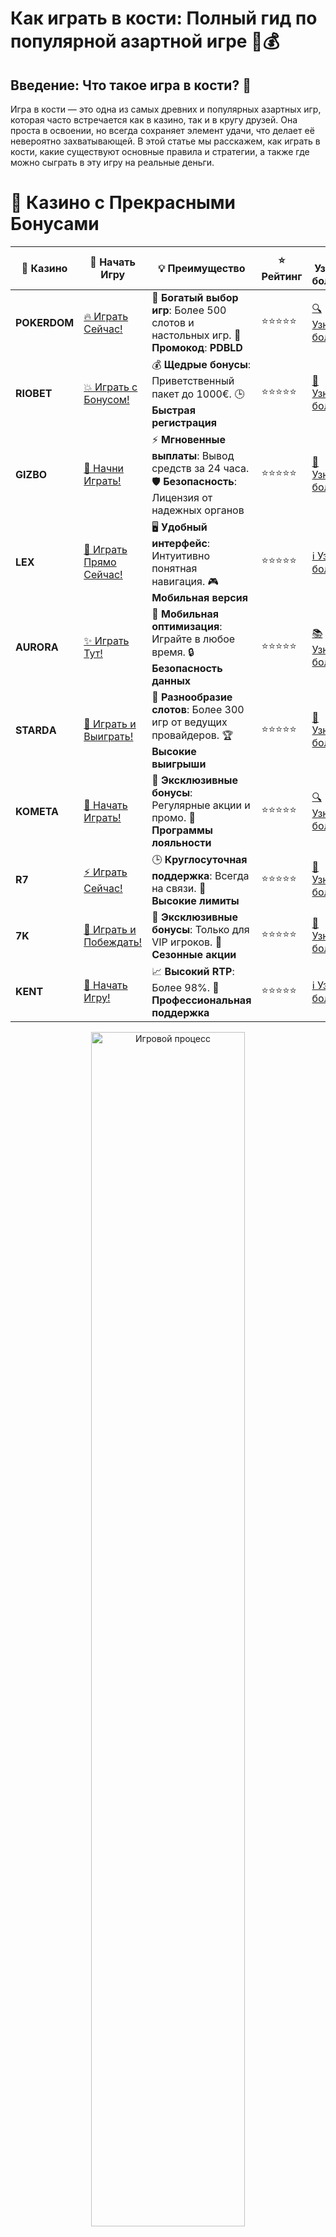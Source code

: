 # **Как играть в кости: Полный гид по популярной азартной игре** 🎲💰

## Введение: Что такое игра в кости? 🤔

Игра в кости — это одна из самых древних и популярных азартных игр, которая часто встречается как в казино, так и в кругу друзей. Она проста в освоении, но всегда сохраняет элемент удачи, что делает её невероятно захватывающей. В этой статье мы расскажем, как играть в кости, какие существуют основные правила и стратегии, а также где можно сыграть в эту игру на реальные деньги.

# 🌟 Казино с Прекрасными Бонусами

| 🎲 **Казино** | 🔗 **Начать Игру** | 💡 **Преимущество** | ⭐ **Рейтинг** | 🔗 **Узнать больше** | 🆕 **Новая информация** |
|--------------|---------------------|---------------------|----------------|----------------------|-------------------------|
| **POKERDOM**  | [🔥 Играть Сейчас!](https://brandplay.link/4k77v2yx) | 🎉 **Богатый выбор игр**: Более 500 слотов и настольных игр. 🎁 **Промокод**: **PDBLD** | ⭐⭐⭐⭐⭐ | [🔍 Узнать больше](https://brandplay.link/4k77v2yx) | 🏆 **Победители турниров** получают эксклюзивные подарки! |
| **RIOBET**    | [💥 Играть с Бонусом!](https://brandplay.link/7xBLTPyj) | 💰 **Щедрые бонусы**: Приветственный пакет до 1000€. 🕒 **Быстрая регистрация** | ⭐⭐⭐⭐⭐ | [📖 Узнать больше](https://brandplay.link/7xBLTPyj) | 💬 **Поддержка 24/7** для комфортной игры в любое время! |
| **GIZBO**     | [🚀 Начни Играть!](https://brandplay.link/bprXw4YV) | ⚡ **Мгновенные выплаты**: Вывод средств за 24 часа. 🛡️ **Безопасность**: Лицензия от надежных органов | ⭐⭐⭐⭐⭐ | [📝 Узнать больше](https://brandplay.link/bprXw4YV) | 🔒 **SSL-шифрование** для максимальной безопасности данных игроков. |
| **LEX**       | [💎 Играть Прямо Сейчас!](https://brandplay.link/zW4hdDFV) | 🖥️ **Удобный интерфейс**: Интуитивно понятная навигация. 🎮 **Мобильная версия** | ⭐⭐⭐⭐⭐ | [ℹ️ Узнать больше](https://brandplay.link/zW4hdDFV) | 📱 **Поддержка всех мобильных устройств** для удобства игры в любом месте. |
| **AURORA**    | [✨ Играть Тут!](https://10trafic-stat2.com/click/668546556bcc6313411604bd/6766/13032/subaccount) | 📱 **Мобильная оптимизация**: Играйте в любое время. 🔒 **Безопасность данных** | ⭐⭐⭐⭐⭐ | [📚 Узнать больше](https://10trafic-stat2.com/click/668546556bcc6313411604bd/6766/13032/subaccount) | 🌍 **Международная лицензия** на деятельность в разных странах. |
| **STARDА**    | [🎉 Играть и Выиграть!](https://brandplay.link/fB7xwRFL) | 🎰 **Разнообразие слотов**: Более 300 игр от ведущих провайдеров. 🏆 **Высокие выигрыши** | ⭐⭐⭐⭐⭐ | [🔎 Узнать больше](https://brandplay.link/fB7xwRFL) | 🎉 **Ежемесячные турниры** с крупными призами! |
| **KOMETA**    | [🎁 Начать Играть!](https://brandplay.link/8ZymQJV8) | 🎁 **Эксклюзивные бонусы**: Регулярные акции и промо. 🔄 **Программы лояльности** | ⭐⭐⭐⭐⭐ | [🔍 Узнать больше](https://brandplay.link/8ZymQJV8) | 🌟 **Персонализированные предложения** для долгосрочных игроков. |
| **R7**        | [⚡ Играть Сейчас!](https://brandplay.link/bMd3Yjsw) | 🕒 **Круглосуточная поддержка**: Всегда на связи. 💸 **Высокие лимиты** | ⭐⭐⭐⭐⭐ | [📖 Узнать больше](https://brandplay.link/bMd3Yjsw) | 🎯 **Рейтинг игроков** для лучших участников. |
| **7K**        | [🎯 Играть и Побеждать!](https://brandplay.link/BvQyFShp) | 🌟 **Эксклюзивные бонусы**: Только для VIP игроков. 🎉 **Сезонные акции** | ⭐⭐⭐⭐⭐ | [📝 Узнать больше](https://brandplay.link/BvQyFShp) | 🥇 **Особые привилегии** для постоянных игроков. |
| **KENT**      | [🔑 Начать Игру!](https://brandplay.link/Fv2WP3js) | 📈 **Высокий RTP**: Более 98%. 💼 **Профессиональная поддержка** | ⭐⭐⭐⭐⭐ | [ℹ️ Узнать больше](https://brandplay.link/Fv2WP3js) | 💬 **Поддержка на нескольких языках** для удобства игроков. |

<div align="center"> <img src="https://i.pinimg.com/originals/1d/b3/25/1db325483acbe642c6d4e6fdd73a4988.gif" alt="Игровой процесс" width="70%"> </div>
---

# 🚀 Быстрые Выигрыши и Поддержка

| 🎲 **Казино** | 🔗 **Начать Игру** | 💡 **Преимущество** | ⭐ **Рейтинг** | 🔗 **Узнать больше** | 🆕 **Новая информация** |
|--------------|---------------------|---------------------|----------------|----------------------|-------------------------|
| **GAMA**      | [🎯 Играть Прямо Сейчас!](https://brandplay.link/j6NMKsDz) | 🔍 **Интуитивный интерфейс**: Легкость использования. 🏅 **Престижные турниры** | ⭐⭐⭐⭐☆ | [🔎 Узнать больше](https://brandplay.link/j6NMKsDz) | 🏆 **Турниры с большими призами** каждый месяц. |
| **ONION**     | [💥 Играть и Выигрывать!](https://brandplay.link/zBGRVpQ9) | 🤑 **Низкие ставки**: Идеально для начинающих. 🔄 **Быстрые выводы** | ⭐⭐⭐⭐☆ | [🔍 Узнать больше](https://brandplay.link/zBGRVpQ9) | 🎮 **Казино для новичков** с простыми правилами. |
| **ЧЕМПИОН**   | [🏅 Играть в Турнире!](https://temon-gter.cfd/go/lRq?p80412p304504pcc44t17455) | 🏅 **Лояльная программа**: Награды за активность. 🎁 **Ежемесячные бонусы** | ⭐⭐⭐⭐☆ | [📖 Узнать больше](https://temon-gter.cfd/go/lRq?p80412p304504pcc44t17455) | 🥇 **Турниры и лояльность** — каждый шаг вознаграждается. |
| **VAVADA**    | [🚀 Играть Без Ожидания!](https://vavadapartner.pro/?promo=ea5c9275-6854-4505-94fc-95ab18221945-linkb2) | 🚀 **Быстрая регистрация**: Начните играть мгновенно. 🔐 **Безопасные транзакции** | ⭐⭐⭐⭐☆ | [📝 Узнать больше](https://vavadapartner.pro/?promo=ea5c9275-6854-4505-94fc-95ab18221945-linkb2) | 🏆 **Программа для новых игроков** с бонусами за регистрацию. |
| **FRIENDS**   | [🎉 Играть и Развлекаться!](https://gofriends.mba/linkb2) | 🤝 **Социальные игры**: Играйте с друзьями. 🌐 **Мультиплатформенность** | ⭐⭐⭐⭐☆ | [ℹ️ Узнать больше](https://gofriends.mba/linkb2) | 🎮 **Играйте с друзьями** и зарабатывайте бонусы за совместные действия. |
| **1WIN**      | [⚡ Играть и Выигрывать!](https://brandplay.link/smXVpBbG) | 🏆 **Спортивные ставки**: Широкий выбор видов спорта. 💵 **Высокие коэффициенты** | ⭐⭐⭐⭐☆ | [📚 Узнать больше](https://brandplay.link/smXVpBbG) | ⚽ **Бонусы на спортивные ставки** для активных игроков. |
| **DRIP**      | [💥 Играть Сразу!](https://drp-ircp01.com/c07e6a3db) | 🌐 **Инновационные игры**: Новейшие игровые технологии. 🛡️ **Высокая безопасность** | ⭐⭐⭐⭐☆ | [🔎 Узнать больше](https://drp-ircp01.com/c07e6a3db) | 🔧 **Инновационные функции** для удобства игры. |
| **JOYCASINO** | [🎰 Играть И Побеждать!](https://rpc30.call2me.pro/?/ru/registration?apkpop=0&partner=p24970p3291217pc98f) | 🎁 **Приятные бонусы**: Ежедневные акции и подарки. 🕹️ **Разнообразие игр** | ⭐⭐⭐⭐☆ | [🔍 Узнать больше](https://rpc30.call2me.pro/?/ru/registration?apkpop=0&partner=p24970p3291217pc98f) | 🎉 **Щедрые фриспины** для новых игроков. |
| **PLAYFORTUNA** | [🔥 Играть С Бонусом!](https://fortunapromo.net/alt/playfortuna/registration?0dc4a9362a71feb7e3f165fb8e766f70) | 🎉 **Регулярные акции**: Бонусы, фриспины и многое другое. 🏅 **Турниры** | ⭐⭐⭐⭐☆ | [📚 Узнать больше](https://fortunapromo.net/alt/playfortuna/registration?0dc4a9362a71feb7e3f165fb8e766f70) | 🎯 **Выгодные предложения** на популярные игры. |
| **SYKAA**     | [💸 Играть Сейчас!](https://s-two-way.com/?source=linkb2&pid=30697) | 💸 **Доступные ставки**: Идеально для новичков. 🎁 **Щедрые бонусы** | ⭐⭐⭐⭐☆ | [🔍 Узнать больше](https://s-two-way.com/?source=linkb2&pid=30697) | 💥 **Акции с большими бонусами** для новичков и опытных игроков. |

<div align="center"> <img src="https://schaeffers-cdn.s3.amazonaws.com/images/default-source/schaeffers-cdn-images/default-images/sectors/bigstock-casino-gambling-concept-with-f-369012793.jpg?sfvrsn=493ad806_4" alt="Игровой процесс" width="70%"> </div>
---

# 💸 Казино с Привлекательными Программами Лояльности

| 🎲 **Казино** | 🔗 **Начать Игру** | 💡 **Преимущество** | ⭐ **Рейтинг** | 🔗 **Узнать больше** | 🆕 **Новая информация** |
|--------------|---------------------|---------------------|----------------|----------------------|-------------------------|
| **KOMETA**    | [🎯 Начни Играть!](https://brandplay.link/8ZymQJV8) | 🎁 **Эксклюзивные бонусы**: Регулярные акции и промо. 🔄 **Программы лояльности** | ⭐⭐⭐⭐⭐ | [🔍 Узнать больше](https://brandplay.link/8ZymQJV8) | 🌟 **Персонализированные предложения** для долгосрочных игроков. |
| **1Xslots**   | [🏅 Играть Прямо Сейчас!](https://brandplay.link/hSB1khtr) | 🎉 **Множество акций**: Еженедельные бонусы и турниры. 🛡️ **Безопасность** | ⭐⭐⭐⭐⭐ | [📚 Узнать больше](https://brandplay.link/hSB1khtr) | 🏅 **Награды за активность**: участники программы лояльности получают специальные привилегии. |
| **R7**        | [🚀 Играть Сейчас!](https://brandplay.link/bMd3Yjsw) | 🕒 **Круглосуточная поддержка**: Всегда на связи. 💸 **Высокие лимиты** | ⭐⭐⭐⭐⭐ | [📖 Узнать больше](https://brandplay.link/bMd3Yjsw) | 💬 **VIP-поддержка** для постоянных игроков с приоритетом. |

<div align="center"> <img src="https://i.pinimg.com/originals/1d/b3/25/1db325483acbe642c6d4e6fdd73a4988.gif" alt="Игровой процесс" width="70%"> </div>
---

---

## Основные правила игры в кости 🎲

### 1. **Как играть в кости?** 🎲

В классической игре в кости используются два стандартных игральных кубика, на которых каждое лицо имеет числа от 1 до 6. Игроки поочередно кидают кубики и делают ставки, ориентируясь на полученные числа. Основная цель игры — это предсказать или угадать результаты бросков.

Вот основные моменты, которые стоит учитывать:

- Игроки делают ставку, основанную на количестве очков, которое они думают, что выпадет при броске кубиков.
- После этого игроки по очереди бросают два кубика.
- В зависимости от результата броска, игроки выигрывают или проигрывают, в зависимости от условий ставки.

### 2. **Основные ставки в кости** 💵

В игре в кости есть несколько типов ставок, которые можно делать:

- **Ставка на общую сумму** — это ставка на то, какая сумма очков выпадет на двух кубиках. Например, если вы ставите на сумму 7, и на кубиках выпало 7, вы выиграли.
- **Ставка на конкретное число** — ставка на то, что конкретное число (например, 4) выпадет на обоих кубиках.
- **Ставка на "пару"** — ставка на то, что оба кубика покажут одинаковые числа (например, два 3).

### 3. **Как определить победителя?** 🏆

Победителем становится тот игрок, чья ставка окажется верной, исходя из результатов бросков. Например, если вы поставили на сумму 7, и кубики выпали с суммой 7, вы выиграли.

---

## Стратегии игры в кости 🎯

Хотя игра в кости во многом зависит от удачи, есть несколько стратегий, которые помогут увеличить ваши шансы на победу:

### 1. **Ставка на число 7** 🎯

Число 7 — одно из самых популярных чисел для ставок, так как оно чаще всего выпадает при броске двух кубиков (есть 6 комбинаций, которые дают в сумме 7). Однако такая ставка также является рискованной, так как можно попасть на большую сумму в проигрыш.

### 2. **Ставка на "пару"** 💥

Ставка на то, что два кубика покажут одинаковое число (например, два 4) — это один из самых безопасных вариантов ставок, так как вероятность выпадения пары достаточно высока. Особенно выгодно ставить на пары, если у вас есть подсказки или вы играете в казино с малым числом игроков.

### 3. **Разделение ставки** 💸

Для того чтобы уменьшить риски, можно разделить свою ставку на несколько меньших. Например, можно поставить небольшие ставки на различные результаты, такие как 7, пару или большое число. Это увеличивает вероятность выигрыша в одном из вариантов.

---

## Где играть в кости онлайн? 🎰

Если вы хотите сыграть в кости на реальные деньги, вот несколько онлайн-казино, которые предлагают эту игру:

### 1. **Pokerdom** 🃏

**Pokerdom** — это популярная онлайн-платформа, где представлены игры с реальными крупье и азартные игры, включая кости. Это лицензированное казино, которое обеспечивает безопасность и интересный игровой процесс.

### 2. **Riobet** 🎰

**Riobet** также предлагает множество азартных игр, включая кости. Здесь вы можете насладиться игрой с реальными крупье и возможностью выиграть реальные деньги.

### 3. **Gizbo** 🏆

В казино **Gizbo** также можно найти игру в кости. Это казино с лицензией и интересными бонусами для игроков, включая игры с живыми дилерами.

### 4. **LEX** 🎲

**LEX** предлагает игрокам возможность сыграть в кости и другие азартные игры на реальные деньги, а также бонусы для новых пользователей.

---

## Заключение: Как стать успешным игроком в кости? 🎯

Игра в кости — это сочетание удачи и стратегии. Важно понимать правила игры, выбирать правильные ставки и использовать различные подходы для управления рисками. Играя в кости, можно не только развлекаться, но и попытаться выиграть, применяя удачные стратегии.

---

## Часто задаваемые вопросы (FAQ) ❓

### 1. **Каковы основные правила игры в кости?** 🎲
Правила игры в кости просты: игроки делают ставки на возможные исходы бросков двух кубиков, затем бросают их и выигрывают, если их ставка совпала с результатом.

### 2. **Какие типы ставок можно делать в кости?** 💵
Вы можете ставить на сумму очков, на конкретные числа, на "пару" (когда оба кубика показывают одинаковое число) или на другие результаты.

### 3. **Где можно играть в кости на реальные деньги?** 💸
Вы можете играть в кости на реальные деньги в таких онлайн-казино, как **Pokerdom**, **Riobet**, **Gizbo** и **LEX**.

---

Играйте в кости, применяйте стратегии, и пусть удача будет на вашей стороне! 🎲💰
